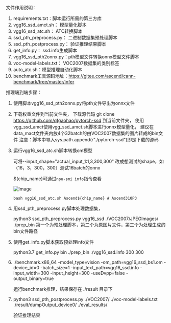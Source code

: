 文件作用说明：

1.  requirements.txt：脚本运行所需的第三方库
2.  vgg16_ssd_amct.sh： 模型量化脚本
3.  vgg16_ssd_atc.sh： ATC转换脚本
4.  ssd_pth_preprocess.py： 二进制数据集预处理脚本
5.  ssd_pth_postprocess.py： 验证推理结果脚本
6.  get_info.py： ssd.info生成脚本 
7.  vgg16_ssd_pth2onnx.py：pth模型文件转换onnx模型文件脚本
8.  voc-model-labels.txt： VOC2007数据集的类别标签
9. auto_atc.sh：模型推理自动化脚本
10.  benchmark工具源码地址：https://gitee.com/ascend/cann-benchmark/tree/master/infer

推理端到端步骤：

1. 使用脚本vgg16_ssd_pth2onnx.py将pth文件导出为onnx文件

2. 下载权重文件到当前文件夹，
   下载源代码 git clone https://github.com/qfgaohao/pytorch-ssd 到当前文件夹，
   使用vgg_ssd_amct使用vgg_ssd_amct.sh脚本进行onnx模型量化，
   建议在data_mact文件夹内放4个32batch的由VOC2007数据集的图片转成的bin文件
   注意：脚本中导入sys.path.append(r"./pytorch-ssd")即是下载的源码

3. 运行vgg16_ssd_atc.sh脚本转换om模型
   
   可将--input_shape="actual_input_1:1,3,300,300" 改成想测试的shape，如 （16，3，300，300）测试16batch的onnx
   
   ${chip_name}可通过`npu-smi info`指令查看

   ![Image](https://gitee.com/ascend/ModelZoo-PyTorch/raw/master/ACL_PyTorch/images/310P3.png)
   
   ```
   bash vgg16_ssd_atc.sh Ascend${chip_name} # Ascend310P3
   ```

4. 用ssd_pth_preprocess.py脚本处理数据集， 
   
   python3 ssd_pth_preprocess.py vgg16_ssd ./VOC2007/JPEGImages/ ./prep_bin
   第一个为预处理脚本，第二个为原图片文件，第三个为处理生成的bin文件路径

5. 使用get_info.py脚本获取预处理info文件

   python3.7 get_info.py bin ./prep_bin ./vgg16_ssd.info 300 300

6. ./benchmark.x86_64 -model_type=vision -om_path=vgg16_ssd_bs1.om -device_id=0 -batch_size=1 -input_text_path=vgg16_ssd.info -input_width=300 -input_height=300 -useDvpp=false -output_binary=true

   运行benchmark推理，结果保存在 ./result 目录下

7. python3 ssd_pth_postprocess.py ./VOC2007/ ./voc-model-labels.txt ./result/dumpOutput_device0/ ./eval_results/

   验证推理结果
